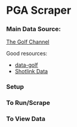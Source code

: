 # PGA Scraper

### Main Data Source:
[The Golf Channel](https://www.golfchannel.com)

Good resources: 
+ [data-golf](https://datagolf.com/course-fit-tool)
+ [Shotlink Data](https://www.advancedsportsanalytics.com/pga-raw-data)


### Setup




### To Run/Scrape


### To View Data



